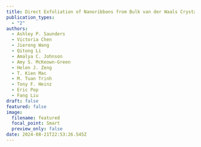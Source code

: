 ```yaml
---
title: Direct Exfoliation of Nanoribbons from Bulk van der Waals Crystals
publication_types:
  - "2"
authors:
  - Ashley P. Saunders
  - Victoria Chen
  - Jierong Wang
  - Qitong Li
  - Amalya C. Johnson
  - Amy S. McKeown-Green
  - Helen J. Zeng
  - T. Kien Mac
  - M. Tuan Trinh
  - Tony F. Heinz
  - Eric Pop
  - Fang Liu
draft: false
featured: false
image:
  filename: featured
  focal_point: Smart
  preview_only: false
date: 2024-08-21T22:53:26.545Z
---
```

